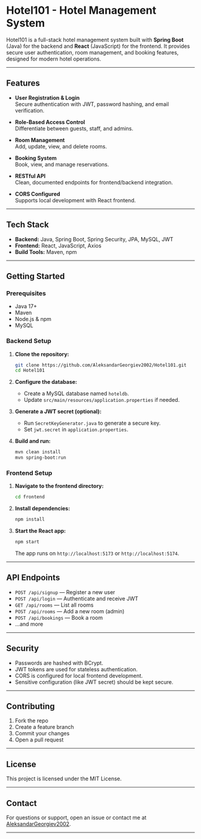# Hotel101 - Hotel Management System

Hotel101 is a full-stack hotel management system built with **Spring Boot** (Java) for the backend and **React** (JavaScript) for the frontend. It provides secure user authentication, room management, and booking features, designed for modern hotel operations.

---

## Features

- **User Registration & Login**  
  Secure authentication with JWT, password hashing, and email verification.

- **Role-Based Access Control**  
  Differentiate between guests, staff, and admins.

- **Room Management**  
  Add, update, view, and delete rooms.

- **Booking System**  
  Book, view, and manage reservations.

- **RESTful API**  
  Clean, documented endpoints for frontend/backend integration.

- **CORS Configured**  
  Supports local development with React frontend.

---

## Tech Stack

- **Backend:** Java, Spring Boot, Spring Security, JPA, MySQL, JWT
- **Frontend:** React, JavaScript, Axios
- **Build Tools:** Maven, npm

---

## Getting Started

### Prerequisites

- Java 17+
- Maven
- Node.js & npm
- MySQL

### Backend Setup

1. **Clone the repository:**
   ```sh
   git clone https://github.com/AleksandarGeorgiev2002/Hotel101.git
   cd Hotel101
   ```

2. **Configure the database:**
   - Create a MySQL database named `hoteldb`.
   - Update `src/main/resources/application.properties` if needed.

3. **Generate a JWT secret (optional):**
   - Run `SecretKeyGenerator.java` to generate a secure key.
   - Set `jwt.secret` in `application.properties`.

4. **Build and run:**
   ```sh
   mvn clean install
   mvn spring-boot:run
   ```

### Frontend Setup

1. **Navigate to the frontend directory:**
   ```sh
   cd frontend
   ```

2. **Install dependencies:**
   ```sh
   npm install
   ```

3. **Start the React app:**
   ```sh
   npm start
   ```
   The app runs on `http://localhost:5173` or `http://localhost:5174`.

---

## API Endpoints

- `POST /api/signup` — Register a new user
- `POST /api/login` — Authenticate and receive JWT
- `GET /api/rooms` — List all rooms
- `POST /api/rooms` — Add a new room (admin)
- `POST /api/bookings` — Book a room
- ...and more

---

## Security

- Passwords are hashed with BCrypt.
- JWT tokens are used for stateless authentication.
- CORS is configured for local frontend development.
- Sensitive configuration (like JWT secret) should be kept secure.

---

## Contributing

1. Fork the repo
2. Create a feature branch
3. Commit your changes
4. Open a pull request

---

## License

This project is licensed under the MIT License.

---

## Contact

For questions or support, open an issue or contact me at [AleksandarGeorgiev2002](https://github.com/AleksandarGeorgiev2002).

---
